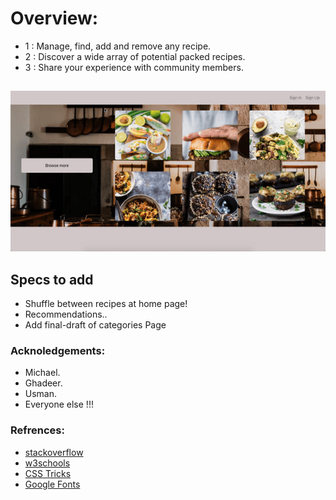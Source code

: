 # Overview:
- 1 : Manage, find, add and remove any recipe.
- 2 : Discover a wide array of potential packed recipes.
- 3 : Share your experience with community members. 
 
  

##

![](recipes.gif)

## Specs to add

- Shuffle between recipes at home page!
- Recommendations..
- Add final-draft of categories Page

### Acknoledgements:

- Michael. 
- Ghadeer.
- Usman.
- Everyone else !!!


### Refrences:

- [stackoverflow](https://stackoverflow.com)
- [w3schools](https://www.w3schools.com)
- [CSS Tricks](https://css-tricks.com/)
- [Google Fonts](https://fonts.google.com/)
